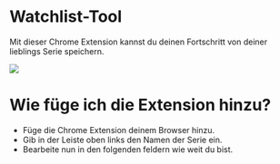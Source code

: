 # Watchlist-Tool
Mit dieser Chrome Extension kannst du deinen Fortschritt von deiner lieblings Serie speichern.


<image src="screenshot1.png">


# Wie füge ich die Extension hinzu?
- Füge die Chrome Extension deinem Browser hinzu.
- Gib in der Leiste oben links den Namen der Serie ein.
- Bearbeite nun in den folgenden feldern wie weit du bist.
